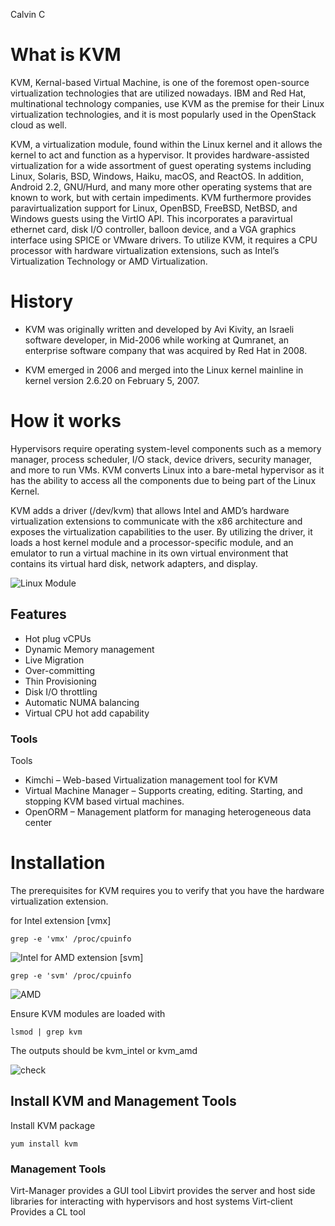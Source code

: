 Calvin C

# What is KVM
KVM, Kernal-based Virtual Machine, is one of the foremost open-source virtualization technologies that are utilized nowadays. IBM and Red Hat, multinational technology companies, use KVM as the premise for their Linux virtualization technologies, and it is most popularly used in the OpenStack cloud as well.

KVM, a virtualization module, found within the Linux kernel and it allows the kernel to act and function as a hypervisor. It provides hardware-assisted virtualization for a wide assortment of guest operating systems including Linux, Solaris, BSD, Windows, Haiku, macOS, and ReactOS. In addition, Android 2.2, GNU/Hurd, and many more other operating systems that are known to work, but with certain impediments. KVM furthermore provides paravirtualization support for Linux, OpenBSD, FreeBSD, NetBSD, and Windows guests using the VirtIO API. This incorporates a paravirtual ethernet card, disk I/O controller, balloon device, and a VGA graphics interface using SPICE or VMware drivers. To utilize KVM, it requires a CPU processor with hardware virtualization extensions, such as Intel’s Virtualization Technology or AMD Virtualization. 

# History

* KVM was originally written and developed by Avi Kivity, an Israeli software developer, in Mid-2006 while working at Qumranet, an enterprise software company that was acquired by Red Hat in 2008.

* KVM emerged in 2006 and merged into the Linux kernel mainline in kernel version 2.6.20 on February 5, 2007.

# How it works
Hypervisors require operating system-level components such as a memory manager, process scheduler, I/O stack, device drivers, security manager, and more to run VMs. KVM converts Linux into a bare-metal hypervisor as it has the ability to access all the components due to being part of the Linux Kernel. 

KVM adds a driver (/dev/kvm) that allows Intel and AMD’s hardware virtualization extensions to communicate with the x86 architecture and exposes the virtualization capabilities to the user. By utilizing the driver, it loads a host kernel module and a processor-specific module, and an emulator to run a virtual machine in its own virtual environment that contains its virtual hard disk, network adapters, and display.

![Linux Module](https://i.imgur.com/3XyFTun.png)

## Features

* Hot plug vCPUs
* Dynamic Memory management
* Live Migration
* Over-committing
* Thin Provisioning
* Disk I/O throttling
* Automatic NUMA balancing
* Virtual CPU hot add capability

### Tools
Tools
* Kimchi – Web-based Virtualization management tool for KVM
* Virtual Machine Manager – Supports creating, editing. Starting, and stopping KVM based virtual machines.
* OpenORM – Management platform for managing heterogeneous data center

# Installation
The prerequisites for KVM requires you to verify that you have the hardware virtualization extension.

for Intel extension [vmx]
```
grep -e 'vmx' /proc/cpuinfo
```
![Intel](https://www.tecmint.com/wp-content/uploads/2015/01/Check-Virtualization-Support.png)
for AMD extension [svm]
```
grep -e 'svm' /proc/cpuinfo
```
![AMD](https://www.tecmint.com/wp-content/uploads/2015/01/Check-CPU-Virtualization-Support.png)

Ensure KVM modules are loaded with
```
lsmod | grep kvm
```
The outputs should be kvm_intel or kvm_amd

![check](https://www.tecmint.com/wp-content/uploads/2015/01/Check-KVM-Kernel-Module.png)

## Install KVM and Management Tools
Install KVM package  
```
yum install kvm
```

### Management Tools
Virt-Manager provides a GUI tool
Libvirt provides the server and host side libraries for interacting with hypervisors and host systems
Virt-client Provides a CL tool


